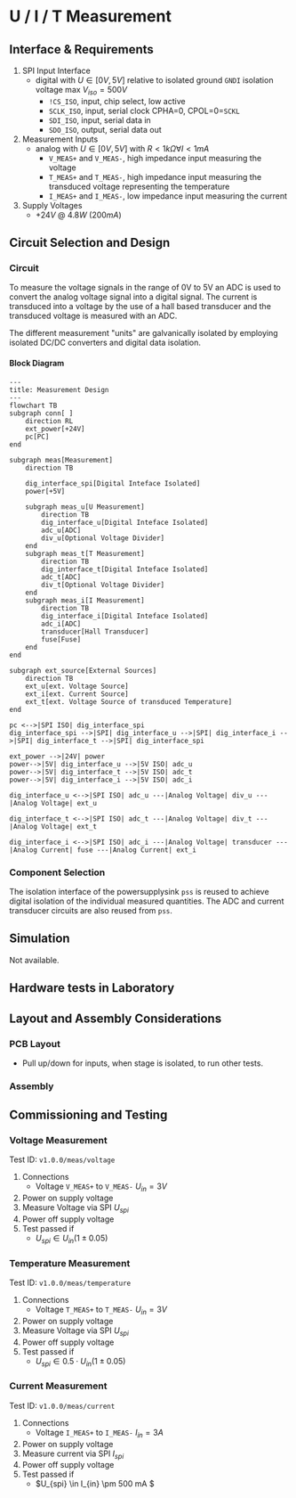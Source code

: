 # U / I / T Measurement

## Interface & Requirements

1. SPI Input Interface
    - digital with $U \in [0V, 5V]$ relative to isolated ground `GNDI`
    isolation voltage max $V_{iso} = 500V$
        - `!CS_ISO`, input, chip select, low active
        - `SCLK_ISO`, input, serial clock CPHA=0, CPOL=0=`SCKL`
        - `SDI_ISO`, input, serial data in
        - `SDO_ISO`, output, serial data out
2. Measurement Inputs
    - analog with $U \in [0V, 5V]$ with $R < 1k \Omega \forall I < 1mA$
        - `V_MEAS+` and `V_MEAS-`, high impedance input measuring the voltage
        - `T_MEAS+` and `T_MEAS-`, high impedance input measuring the
        transduced voltage representing the temperature
        - `I_MEAS+` and `I_MEAS-`, low impedance input measuring the current
3. Supply Voltages
    - $+24V$ @ $4.8W$ ($200mA$)

## Circuit Selection and Design

### Circuit

To measure the voltage signals in the range of 0V to 5V an ADC is used to
convert the analog voltage signal into a digital signal. The current is
transduced into a voltage by the use of a hall based transducer and the
transduced voltage is measured with an ADC.

The different measurement "units" are galvanically isolated by employing
isolated DC/DC converters and digital data isolation.

#### Block Diagram

```mermaid
---
title: Measurement Design
---
flowchart TB
subgraph conn[ ]
    direction RL
    ext_power[+24V]
    pc[PC]
end

subgraph meas[Measurement]
    direction TB

    dig_interface_spi[Digital Inteface Isolated]
    power[+5V]

    subgraph meas_u[U Measurement]
        direction TB
        dig_interface_u[Digital Inteface Isolated]
        adc_u[ADC]
        div_u[Optional Voltage Divider]
    end
    subgraph meas_t[T Measurement]
        direction TB
        dig_interface_t[Digital Inteface Isolated]
        adc_t[ADC]
        div_t[Optional Voltage Divider]
    end
    subgraph meas_i[I Measurement]
        direction TB
        dig_interface_i[Digital Inteface Isolated]
        adc_i[ADC]
        transducer[Hall Transducer]
        fuse[Fuse]
    end
end

subgraph ext_source[External Sources]
    direction TB
    ext_u[ext. Voltage Source]
    ext_i[ext. Current Source]
    ext_t[ext. Voltage Source of transduced Temperature]
end

pc <-->|SPI ISO| dig_interface_spi
dig_interface_spi -->|SPI| dig_interface_u -->|SPI| dig_interface_i -->|SPI| dig_interface_t -->|SPI| dig_interface_spi

ext_power -->|24V| power
power-->|5V| dig_interface_u -->|5V ISO| adc_u
power-->|5V| dig_interface_t -->|5V ISO| adc_t
power-->|5V| dig_interface_i -->|5V ISO| adc_i

dig_interface_u <-->|SPI ISO| adc_u ---|Analog Voltage| div_u ---|Analog Voltage| ext_u

dig_interface_t <-->|SPI ISO| adc_t ---|Analog Voltage| div_t ---|Analog Voltage| ext_t

dig_interface_i <-->|SPI ISO| adc_i ---|Analog Voltage| transducer ---|Analog Current| fuse ---|Analog Current| ext_i
```

### Component Selection

The isolation interface of the powersupplysink `pss` is reused to achieve
digital isolation of the individual measured quantities. The ADC and current
transducer circuits are also reused from `pss`.

## Simulation

Not available.

## Hardware tests in Laboratory

## Layout and Assembly Considerations

### PCB Layout

- Pull up/down for inputs, when stage is isolated, to run other tests.

### Assembly

## Commissioning and Testing

### Voltage Measurement

Test ID: `v1.0.0/meas/voltage`

1. Connections
    - Voltage `V_MEAS+` to `V_MEAS-` $U_{in}=3V$
2. Power on supply voltage
3. Measure Voltage via SPI $U_{spi}$
4. Power off supply voltage
5. Test passed if
    - $U_{spi} \in U_{in} (1 \pm 0.05)$

### Temperature Measurement

Test ID: `v1.0.0/meas/temperature`

1. Connections
    - Voltage `T_MEAS+` to `T_MEAS-` $U_{in}=3V$
2. Power on supply voltage
3. Measure Voltage via SPI $U_{spi}$
4. Power off supply voltage
5. Test passed if
    - $U_{spi} \in 0.5 \cdot U_{in} (1 \pm 0.05)$

### Current Measurement

Test ID: `v1.0.0/meas/current`

1. Connections
    - Voltage `I_MEAS+` to `I_MEAS-` $I_{in}=3A$
2. Power on supply voltage
3. Measure current via SPI $I_{spi}$
4. Power off supply voltage
5. Test passed if
    - $U_{spi} \in I_{in} \pm 500 mA $
